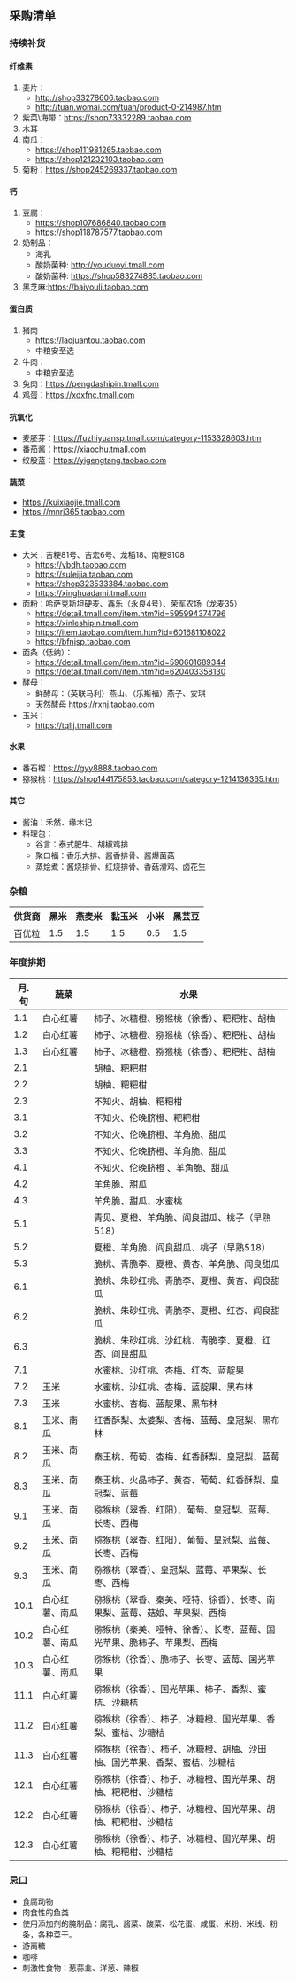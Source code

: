 ## 采购清单

### 持续补货

#### 纤维素
1. 麦片：
   * http://shop33278606.taobao.com
   * http://tuan.womai.com/tuan/product-0-214987.htm
2. 紫菜\海带：https://shop73332289.taobao.com
3. 木耳
4. 南瓜：
   * https://shop111981265.taobao.com
   * https://shop121232103.taobao.com
5. 菊粉：https://shop245269337.taobao.com

#### 钙
1. 豆腐：
   * https://shop107686840.taobao.com
   * https://shop118787577.taobao.com
2. 奶制品：
   * 海乳
   * 酸奶菌种: http://youduoyi.tmall.com
   * 酸奶菌种: https://shop583274885.taobao.com
3. 黑芝麻:https://baiyouli.taobao.com

#### 蛋白质

1. 猪肉
   * https://laojuantou.taobao.com
   * 中粮安至选
1. 牛肉：
   * 中粮安至选
1. 兔肉：https://pengdashipin.tmall.com
1. 鸡蛋：https://xdxfnc.tmall.com

#### 抗氧化
* 麦胚芽：https://fuzhiyuansp.tmall.com/category-1153328603.htm
* 番茄酱：https://xiaochu.tmall.com
* 绞股蓝：https://yigengtang.taobao.com

#### 蔬菜
* https://kuixiaojie.tmall.com
* https://mnrj365.taobao.com

#### 主食
* 大米：吉粳81号、吉宏6号、龙稻18、南粳9108
  * https://ybdh.taobao.com
  * https://suleijia.taobao.com
  * https://shop323533384.taobao.com
  * https://xinghuadami.tmall.com
* 面粉：哈萨克斯坦硬麦、鑫乐（永良4号）、荣军农场（龙麦35）
  * https://detail.tmall.com/item.htm?id=595994374796
  * https://xinleshipin.tmall.com
  * https://item.taobao.com/item.htm?id=601681108022
  * https://bfnjsp.taobao.com
* 面条（低纳）：
  * https://detail.tmall.com/item.htm?id=590601689344
  * https://detail.tmall.com/item.htm?id=620403358130
* 酵母：
  * 鲜酵母：（英联马利）燕山、（乐斯福）燕子、安琪
  * 天然酵母 https://rxnj.taobao.com
* 玉米：
  * https://tqllj.tmall.com

#### 水果
* 番石榴：https://gyy8888.taobao.com
* 猕猴桃：https://shop144175853.taobao.com/category-1214136365.htm


#### 其它
* 酱油：禾然、缘木记
* 料理包：
  * 谷言：泰式肥牛、胡椒鸡排
  * 聚口福：香乐大排、酱香排骨、酱爆菌菇
  * 蒸烩煮：酱烧排骨、红烧排骨、香菇滑鸡、卤花生

### 杂粮
| 供货商     | 黑米  | 燕麦米 | 黏玉米 | 小米 | 黑芸豆  |
| ------- | --- | --- | --- | --- | --- |
| 百优粒 | 1.5   | 1.5   | 1.5   | 0.5   | 1.5   |

### 年度排期

| 月.旬  | 蔬菜      | 水果                                   |
| ---- | ------- | ------------------------------------ |
| 1.1  | 白心红薯    | 柿子、冰糖橙、猕猴桃（徐香）、粑粑柑、胡柚                           |
| 1.2  | 白心红薯    | 柿子、冰糖橙、猕猴桃（徐香）、粑粑柑、胡柚                           |
| 1.3  | 白心红薯    | 柿子、冰糖橙、猕猴桃（徐香）、粑粑柑、胡柚                           |
| 2.1  |         | 胡柚、粑粑柑                               |
| 2.2  |         | 胡柚、粑粑柑                               |
| 2.3  |         | 不知火、胡柚、粑粑柑                           |
| 3.1  |         | 不知火、伦晚脐橙、粑粑柑                         |
| 3.2  |         | 不知火、伦晚脐橙、羊角脆、甜瓜                      |
| 3.3  |         | 不知火、伦晚脐橙、羊角脆、甜瓜                      |
| 4.1  |         | 不知火、伦晚脐橙 、羊角脆、甜瓜                     |
| 4.2  |         | 羊角脆、甜瓜                               |
| 4.3  |         | 羊角脆、甜瓜、水蜜桃                           |
| 5.1  |         | 青见、夏橙、羊角脆、阎良甜瓜、桃子（早熟518）             |
| 5.2  |         | 夏橙、羊角脆、阎良甜瓜、桃子（早熟518）                |
| 5.3  |         | 脆桃、青脆李、夏橙、黄杏、羊角脆、阎良甜瓜                |
| 6.1  |         | 脆桃、朱砂红桃、青脆李、夏橙、黄杏、阎良甜瓜               |
| 6.2  |         | 脆桃、朱砂红桃、青脆李、夏橙、红杏、阎良甜瓜               |
| 6.3  |         | 脆桃、朱砂红桃、沙红桃、青脆李、夏橙、红杏、阎良甜瓜           |
| 7.1  |         | 水蜜桃、沙红桃、杏梅、红杏、蓝靛果                    |
| 7.2  | 玉米      | 水蜜桃、沙红桃、杏梅、蓝靛果、黑布林                   |
| 7.3  | 玉米      | 水蜜桃、杏梅、蓝靛果、黑布林                       |
| 8.1  | 玉米、南瓜   | 红香酥梨、太婆梨、杏梅、蓝莓、皇冠梨、黑布林                        |
| 8.2  | 玉米、南瓜   | 秦王桃、葡萄、杏梅、红香酥梨、皇冠梨、蓝莓                             |
| 8.3  | 玉米、南瓜   | 秦王桃、火晶柿子、黄杏、葡萄、红香酥梨、皇冠梨、蓝莓                        |
| 9.1  | 玉米、南瓜   | 猕猴桃（翠香、红阳）、葡萄、皇冠梨、蓝莓、长枣、西梅                     |
| 9.2  | 玉米、南瓜   | 猕猴桃（翠香、红阳）、葡萄、皇冠梨、蓝莓、长枣、西梅         |
| 9.3  | 玉米、南瓜   | 猕猴桃（翠香）、皇冠梨、蓝莓、苹果梨、长枣、西梅              |
| 10.1 | 白心红薯、南瓜 | 猕猴桃（翠香、秦美、哑特、徐香）、长枣、南果梨、蓝莓、菇娘、苹果梨、西梅           |
| 10.2 | 白心红薯、南瓜 | 猕猴桃（秦美、哑特、徐香）、长枣、蓝莓、国光苹果、脆柿子、苹果梨、西梅 |
| 10.3 | 白心红薯、南瓜 | 猕猴桃（徐香）、脆柿子、长枣、蓝莓、国光苹果              |
| 11.1 | 白心红薯    | 猕猴桃（徐香）、国光苹果、柿子、香梨、蜜桔、沙糖桔                        |
| 11.2 | 白心红薯    | 猕猴桃（徐香）、柿子、冰糖橙、国光苹果、香梨、蜜桔、沙糖桔             |
| 11.3 | 白心红薯    | 猕猴桃（徐香）、柿子、冰糖橙、胡柚、沙田柚、国光苹果、香梨、蜜桔、沙糖桔                 |
| 12.1 | 白心红薯    | 猕猴桃（徐香）、柿子、冰糖橙、国光苹果、胡柚、粑粑柑、沙糖桔                   |
| 12.2 | 白心红薯    | 猕猴桃（徐香）、柿子、冰糖橙、国光苹果、胡柚、粑粑柑、沙糖桔                      |
| 12.3 | 白心红薯    | 猕猴桃（徐香）、柿子、冰糖橙、国光苹果、胡柚、粑粑柑、沙糖桔                      |

### 忌口

* 食腐动物
* 肉食性的鱼类
* 使用添加剂的腌制品：腐乳、酱菜、酸菜、松花蛋、咸蛋、米粉、米线、粉条，各种菜干。
* 游离糖
* 咖啡
* 刺激性食物：葱蒜韭、洋葱、辣椒

